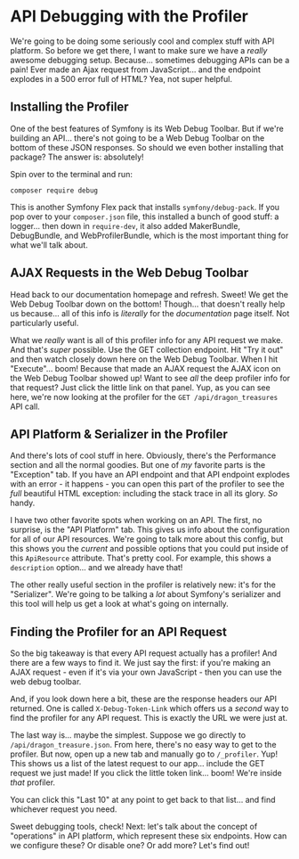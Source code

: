 # API Debugging with the Profiler

We're going to be doing some seriously cool and complex stuff with API platform.
So before we get there, I want to make sure we have a *really* awesome debugging
setup. Because... sometimes debugging APIs can be a pain! Ever made an Ajax request
from JavaScript... and the endpoint explodes in a 500 error full of HTML? Yea,
not super helpful.

## Installing the Profiler

One of the best features of Symfony is its Web Debug Toolbar. But if we're building
an API... there's not going to be a Web Debug Toolbar on the bottom of these JSON
responses. So should we even bother installing that package? The answer is: absolutely!

Spin over to the terminal and run:

```terminal
composer require debug
```

This is another Symfony Flex pack that installs `symfony/debug-pack`. If you pop
over to your `composer.json` file, this installed a bunch of good stuff: a
logger... then down in `require-dev`, it also added MakerBundle, DebugBundle,
and WebProfilerBundle, which is the most important thing for what we'll talk about.

## AJAX Requests in the Web Debug Toolbar

Head back to our documentation homepage and refresh. Sweet! We get the Web
Debug Toolbar down on the bottom! Though... that doesn't really help us because...
all of this info is *literally* for the *documentation* page itself. Not particularly
useful.

What we *really* want is all of this profiler info for any API request we make.
And that's *super* possible. Use the GET collection endpoint. Hit "Try it out" and
then watch closely down here on the Web Debug Toolbar. When I hit "Execute"... boom!
Because that made an AJAX request the AJAX icon on the Web Debug Toolbar showed
up! Want to see *all* the deep profiler info for that request? Just click the little
link on that panel. Yup, as you can see here, we're now looking at the profiler
for the `GET /api/dragon_treasures` API call.

## API Platform & Serializer in the Profiler

And there's lots of cool stuff in here. Obviously, there's the Performance section
and all the normal goodies. But one of *my* favorite parts is the "Exception" tab.
If you have an API endpoint and that API endpoint explodes with an error - it
happens - you can open this part of the profiler to see the *full* beautiful HTML
exception: including the stack trace in all its glory. *So* handy.

I have two other favorite spots when working on an API. The first,
no surprise, is the "API Platform" tab. This gives us info about the configuration
for all of our API resources. We're going to talk more about this config, but this
shows you the *current* and possible options that you could put inside of this
`ApiResource` attribute. That's pretty cool. For example, this shows a `description`
option... and we already have that!

The other really useful section in the profiler is relatively new: it's for
the "Serializer". We're going to be talking a *lot* about Symfony's serializer and
this tool will help us get a look at what's going on internally.

## Finding the Profiler for an API Request

So the big takeaway is that every API request actually has a profiler! And there
are a few ways to find it. We just say the first: if you're making an AJAX
request - even if it's via your own JavaScript - then you can use the web
debug toolbar.

And, if you look down here a bit, these are the response headers our API returned. One
is called `X-Debug-Token-Link` which offers us a *second* way to find the profiler
for any API request. This is exactly the URL we were just at.

The last way is... maybe the simplest. Suppose we go directly
to `/api/dragon_treasure.json`. From here, there's no easy way to get to the
profiler. But now, open up a new tab and manually go to `/_profiler`. Yup! This
shows us a list of the latest request to our app... include the GET request we just
made! If you click the little token link... boom! We're inside *that* profiler.

You can click this "Last 10" at any point to get back to that list... and
find whichever request you need.

Sweet debugging tools, check! Next: let's talk about the concept of "operations"
in API platform, which represent these six endpoints. How can we configure these?
Or disable one? Or add more? Let's find out!
